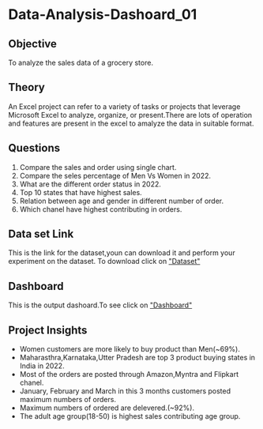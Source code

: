 # Data-Analysis-Dashoard_01

## Objective
To analyze the sales data of a grocery store.

## Theory
An Excel project can refer to a variety of tasks or projects that leverage Microsoft Excel to analyze, organize, or present.There are lots of operation and features are present in the excel to amalyze the data in suitable format.

## Questions
1. Compare the sales and order using single chart.
2. Compare the seles percentage of Men Vs Women in 2022.
3. What are the different order status in 2022.
4. Top 10 states that have highest sales.
5. Relation between age and gender in different number of order.
6. Which chanel have highest contributing in orders.

## Data set Link
This is the link for the dataset,youn can download it and perform your experiment on the dataset.
To download click on 
<a href="https://github.com/biswanathkar-24/Data-Analysis-Dashoard_01/blob/main/Grocery%20Store%20Data%20Analysis.xlsx">"Dataset"</a>

## Dashboard
This is the output dashoard.To see click on 
<a href="https://github.com/biswanathkar-24/Data-Analysis-Dashoard_01/blob/main/grocery%20store%20dashboard.png">"Dashboard"</a>


## Project Insights
- Women customers are more likely to buy product than Men(~69%).
- Maharasthra,Karnataka,Utter Pradesh are top 3 product buying states in India in 2022.
- Most of the orders are posted through Amazon,Myntra and Flipkart chanel.
- January, February and March in this 3 months customers posted maximum numbers of orders.
- Maximum numbers of ordered are delevered.(~92%).
- The adult age group(18-50) is highest sales contributing age group.


